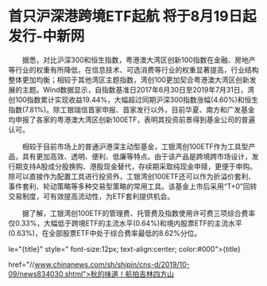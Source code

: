 # 首只沪深港跨境ETF起航 将于8月19日起发行-中新网

　　据悉，对比沪深300和恒生指数，粤港澳大湾区创新100指数在金融、房地产等行业的权重有所降低，在信息技术、可选消费等行业的权重显著提高，行业结构整体更加均衡；相较于其他湾区主题指数，湾创100更加契合粤港澳大湾区创新发展的主题。Wind数据显示，自指数基准日2017年6月30日至2019年7月31日，湾创100指数累计实现收益19.44%，大幅超过同期沪深300指数涨幅(4.60%)和恒生指数(7.81%)。除工银瑞信首家申报、首家发行以外，目前华夏、南方和广发基金均申报了各家的粤港澳大湾区创新100ETF，表明其投资前景得到基金公司的普遍认可。

　　相较于目前市场上的普通沪港深主动型基金，工银湾创100ETF作为工具型产品，具有更加高效、透明、便利、低廉等特点。由于该产品是跨境跨市场设计，发行期支持A股成分股换购、港股现金替代，存续期采取纯现金申赎，更便于申购。除可以直接作为配置工具进行投资外，工银湾创100ETF还可以作为折溢价套利、事件套利、轮动策略等多种交易型策略的常用工具。该基金上市后采用“T+0”回转交易制度，可有效提高流动性，为ETF套利提供机会。

　　据了解，工银湾创100ETF的管理费、托管费及指数使用许可费三项综合费率仅0.33%，大幅低于跨境ETF的主流水平(0.64%)和境内股票ETF的主流水平(0.63%)，在全部股票ETF中处于综合费率最低的8.62%分位。

le="{title}" style=" font-size:12px; text-align:center; color:#000">{title}

href="//www.chinanews.com/sh/shipin/cns-d/2019/10-09/news834030.shtml">秋的味道！航拍吉林四方山

